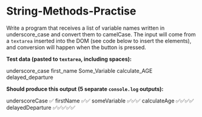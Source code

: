 # String-Methods-Practise

Write a program that receives a list of variable names written in underscore_case
and convert them to camelCase.
The input will come from a `textarea` inserted into the DOM (see code below to
insert the elements), and conversion will happen when the button is pressed.

<b>Test data (pasted to `textarea`, including spaces):</b>

underscore_case
 first_name
Some_Variable
 calculate_AGE
delayed_departure

<b>Should produce this output (5 separate `console.log` outputs):</b>

underscoreCase     ✅
firstName          ✅✅
someVariable       ✅✅✅
calculateAge       ✅✅✅✅
delayedDeparture   ✅✅✅✅✅
